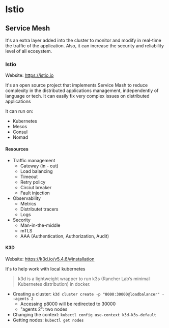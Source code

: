 # Istio

## Service Mesh

It's an extra layer added into the cluster to monitor and modify in real-time the traffic of the application.
Also, it can increase the security and reliability level of all ecosystem.

### Istio

Website: <a>https://istio.io</a>

It's an open source project that implements Service Mash to reduce complexity in the distributed applications management, independently of language or tech.
It can easily fix very complex issues on distributed applications

It can run on:

- Kubernetes
- Mesos
- Consul
- Nomad

#### Resources

- Traffic management
  - Gateway (in - out)
  - Load balancing
  - Timeout
  - Retry policy
  - Circiut breaker
  - Fault injection
- Observability
  - Metrics
  - Distributet tracers
  - Logs
- Secority
  - Man-in-the-middle
  - mTLS
  - AAA (Authentication, Authorization, Audit)

#### K3D

Website: <a>https://k3d.io/v5.4.6/#installation</a>

It's to help work with local kubernetes

> k3d is a lightweight wrapper to run k3s (Rancher Lab’s minimal Kubernetes distribution) in docker.

- Creating a cluster: `k3d cluster create -p "8000:30000@loadbalancer" --agents 2`
  - Accessing p8000 will be redirected to 30000
  - "agents 2": two nodes
- Changing the context: `kubectl config use-context k3d-k3s-default`
- Getting nodes: `kubectl get nodes`
